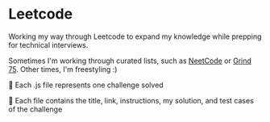 # Leetcode

Working my way through Leetcode to expand my knowledge while prepping for technical interviews. 

Sometimes I'm working through curated lists, such as [NeetCode](https://github.com/bytesbybianca/leetcode/tree/main/neetcode) or [Grind 75](https://github.com/bytesbybianca/leetcode/tree/main/grind-75). Other times, I'm freestyling :)

🔸 Each .js file represents one challenge solved

🔸 Each file contains the title, link, instructions, my solution, and test cases of the challenge